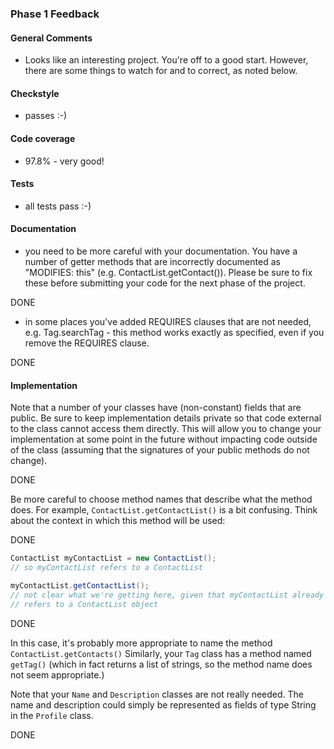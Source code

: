 ### Phase 1 Feedback

#### General Comments
- Looks like an interesting project.  You're off to a good start.
However, there are some things to watch for and to correct, as noted below.

#### Checkstyle
- passes :-) 

#### Code coverage
- 97.8% - very good!

#### Tests
- all tests pass :-)


#### Documentation
- you need to be more careful with your documentation.  You have a number
of getter methods that are incorrectly documented as "MODIFIES: this"
(e.g. ContactList.getContact()). Please be sure to fix these before submitting your code for the next
phase of the project.

DONE

- in some places you've added REQUIRES clauses that are not needed, 
e.g. Tag.searchTag - this method works exactly as specified, even if
you remove the REQUIRES clause.   

DONE

#### Implementation
Note that a number of your classes have (non-constant) fields that are public.
Be sure to keep implementation details private so that code external to the
class cannot access them directly.  This will allow you to change your
implementation at some point in the future without impacting code outside
of the class (assuming that the signatures of your public methods do not
change).

DONE

Be more careful to choose method names that describe what the method
 does.  For example, `ContactList.getContactList()` is a bit confusing.  Think about
the context in which this method will be used:

DONE

```java
ContactList myContactList = new ContactList();
// so myContactList refers to a ContactList

myContactList.getContactList();  
// not clear what we're getting here, given that myContactList already
// refers to a ContactList object
```
DONE

In this case, it's probably more appropriate to name the method
`ContactList.getContacts()`  Similarly, your `Tag` class has a method 
named `getTag()` (which in fact returns a list of strings, so the 
method name does not seem appropriate.)
       
Note that your `Name` and `Description` classes are not really needed. 
The name and description could simply be represented as fields of type
String in the `Profile` class.

DONE


                         